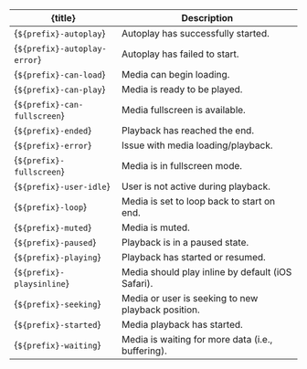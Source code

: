 <script>
export let title = 'Attribute';
export let prefix = '';
</script>

| {title}                      | Description                                        |
| ---------------------------- | -------------------------------------------------- |
| {`${prefix}-autoplay`}       | Autoplay has successfully started.                 |
| {`${prefix}-autoplay-error`} | Autoplay has failed to start.                      |
| {`${prefix}-can-load`}       | Media can begin loading.                           |
| {`${prefix}-can-play`}       | Media is ready to be played.                       |
| {`${prefix}-can-fullscreen`} | Media fullscreen is available.                     |
| {`${prefix}-ended`}          | Playback has reached the end.                      |
| {`${prefix}-error`}          | Issue with media loading/playback.                 |
| {`${prefix}-fullscreen`}     | Media is in fullscreen mode.                       |
| {`${prefix}-user-idle`}      | User is not active during playback.                |
| {`${prefix}-loop`}           | Media is set to loop back to start on end.         |
| {`${prefix}-muted`}          | Media is muted.                                    |
| {`${prefix}-paused`}         | Playback is in a paused state.                     |
| {`${prefix}-playing`}        | Playback has started or resumed.                   |
| {`${prefix}-playsinline`}    | Media should play inline by default (iOS Safari).  |
| {`${prefix}-seeking`}        | Media or user is seeking to new playback position. |
| {`${prefix}-started`}        | Media playback has started.                        |
| {`${prefix}-waiting`}        | Media is waiting for more data (i.e., buffering).  |
